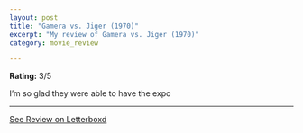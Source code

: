 ```yaml
---
layout: post
title: "Gamera vs. Jiger (1970)"
excerpt: "My review of Gamera vs. Jiger (1970)"
category: movie_review

---
```


**Rating:** 3/5

I’m so glad they were able to have the expo

<hr>

[See Review on Letterboxd](https://boxd.it/3YE4Jt)
